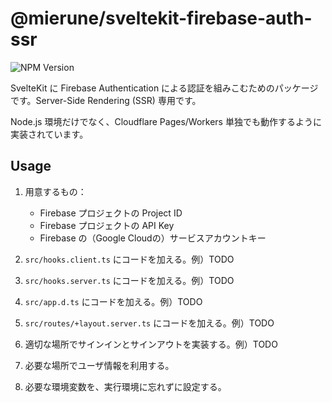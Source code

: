 # @mierune/sveltekit-firebase-auth-ssr

![NPM Version](https://img.shields.io/npm/v/%40mierune%2Fsveltekit-firebase-auth-ssr)

SvelteKit に Firebase Authentication による認証を組みこむためのパッケージです。Server-Side Rendering (SSR) 専用です。

Node.js 環境だけでなく、Cloudflare Pages/Workers 単独でも動作するように実装されています。

## Usage

1. 用意するもの：

   - Firebase プロジェクトの Project ID
   - Firebase プロジェクトの API Key
   - Firebase の（Google Cloudの）サービスアカウントキー

2. `src/hooks.client.ts` にコードを加える。例）TODO 
3. `src/hooks.server.ts` にコードを加える。例）TODO 
4. `src/app.d.ts` にコードを加える。例）TODO 
5. `src/routes/+layout.server.ts` にコードを加える。例）TODO 
6. 適切な場所でサインインとサインアウトを実装する。例）TODO 
7. 必要な場所でユーザ情報を利用する。
8. 必要な環境変数を、実行環境に忘れずに設定する。
